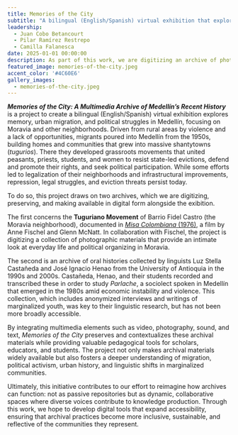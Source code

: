 ```yaml
---
title: Memories of the City
subtitle: "A bilingual (English/Spanish) virtual exhibition that explores memory, urban migration, and political struggles in Medellín, Colombia, on the basis of two archives."
leadership: 
  - Juan Cobo Betancourt
  - Pilar Ramírez Restrepo
  - Camilla Falanesca
date: 2025-01-01 00:00:00
description: As part of this work, we are digitizing an archive of photographs of everyday life in the tugurios of Medellín, Colombia, taken in 1976 by Anne Tuzman and Glenn McNatt and preserved by Anne Fischel.
featured_image: memories-of-the-city.jpeg
accent_color: '#4C60E6'
gallery_images:
  - memories-of-the-city.jpeg
---
```


***Memories of the City: A Multimedia Archive of Medellín’s Recent History*** is a project to create a bilingual (English/Spanish) virtual exhibition explores memory, urban migration, and political struggles in Medellín, focusing on Moravia and other neighborhoods. Driven from rural areas by violence and a lack of opportunities, migrants poured into Medellín from the 1950s, building homes and communities that grew into massive shantytowns (*tugurios*). There they developed grassroots movements that united peasants, priests, students, and women to resist state-led evictions, defend and promote their rights, and seek political participation. While some efforts led to legalization of their neighborhoods and infrastructural improvements, repression, legal struggles, and eviction threats persist today.

To do so, this project draws on two archives, which we are digitizing, preserving, and making available in digital form alongside the exibition. 

The first concerns the **Tuguriano Movement** of Barrio Fidel Castro (the Moravia neighborhood), documented in [*Misa Colombiana* (1976)](https://vimeo.com/622927213), a film by Anne Fischel and Glenn McNatt. In collaboration with Fischel, the project is digitizing a collection of photographic materials that provide an intimate look at everyday life and political organizing in Moravia. 

The second is an archive of oral histories collected by linguists Luz Stella Castañeda and José Ignacio Henao from the University of Antioquia in the 1990s and 2000s. Castañeda, Henao, and their students recorded and transcribed these in order to study *Parlache*, a sociolect spoken in Medellín that emerged in the 1980s amid economic instability and violence. This collection, which includes anonymized interviews and writings of marginalized youth, was key to their linguistic research, but has not been more broadly accessible.

By integrating multimedia elements such as video, photography, sound, and text, *Memories of the City* preserves and contextualizes these archival materials while providing valuable pedagogical tools for scholars, educators, and students. The project not only makes archival materials widely available but also fosters a deeper understanding of migration, political activism, urban history, and linguistic shifts in marginalized communities.

Ultimately, this initiative contributes to our effort to reimagine how archives can function: not as passive repositories but as dynamic, collaborative spaces where diverse voices contribute to knowledge production. Through this work, we hope to develop digital tools that expand accessibility, ensuring that archival practices become more inclusive, sustainable, and reflective of the communities they represent.